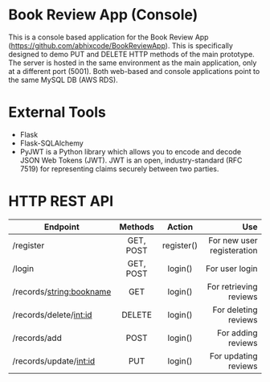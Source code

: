 # Book Review App (Console)

This is a console based application for the Book Review App (https://github.com/abhixcode/BookReviewApp). This is specifically designed to demo PUT and DELETE HTTP methods of the main prototype. The server is hosted in the same environment as the main application, only at a different port (5001). Both web-based and console applications point to the same MySQL DB (AWS RDS).

# External Tools

* Flask
* Flask-SQLAlchemy
* PyJWT is a Python library which allows you to encode and decode JSON Web Tokens (JWT). JWT is an open, industry-standard (RFC 7519) for representing claims securely between two parties.

# HTTP REST API

| Endpoint                    | Methods   | Action                   | Use                        |
| --------------------------- |:---------:|:------------------------:| --------------------------:|
| /register                   | GET, POST | register()               | For new user registeration |
| /login                      | GET, POST | login()                  | For user login             |
| /records/<string:bookname>  | GET       | login()                  | For retrieving reviews     |
| /records/delete/<int:id>    | DELETE    | login()                  | For deleting reviews       |
| /records/add                | POST      | login()                  | For adding reviews         |
| /records/update/<int:id>    | PUT       | login()                  | For updating reviews       |
